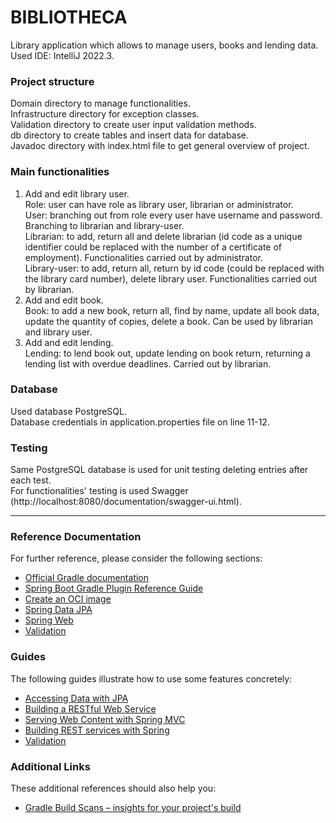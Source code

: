 # BIBLIOTHECA

Library application which allows to manage users, books and lending data.  
Used IDE: IntelliJ 2022.3.

### Project structure
Domain directory to manage functionalities.  
Infrastructure directory for exception classes.  
Validation directory to create user input validation methods.  
db directory to create tables and insert data for database.  
Javadoc directory with index.html file to get general overview of project.  

### Main functionalities
1. Add and edit library user.  
Role: user can have role as library user, librarian or administrator.  
User: branching out from role every user have username and password. Branching to librarian and library-user.  
Librarian: to add, return all and delete librarian (id code as a unique identifier could be replaced with 
the number of a certificate of employment). Functionalities carried out by administrator.  
Library-user: to add, return all, return by id code (could be replaced with the library card number), delete 
library user. Functionalities carried out by librarian.  
2. Add and edit book.  
Book: to add a new book, return all, find by name, update all book data, update the quantity of copies,
delete a book. Can be used by librarian and library user.  
3. Add and edit lending.  
Lending: to lend book out, update lending on book return, returning a lending list with overdue deadlines. 
Carried out by librarian.

### Database
Used database PostgreSQL.  
Database credentials in application.properties file on line 11-12.  

### Testing
Same PostgreSQL database is used for unit testing deleting entries after each test.  
For functionalities' testing is used Swagger (http://localhost:8080/documentation/swagger-ui.html).  
  

--------------------------------------------------  
  

### Reference Documentation
For further reference, please consider the following sections:
* [Official Gradle documentation](https://docs.gradle.org)
* [Spring Boot Gradle Plugin Reference Guide](https://docs.spring.io/spring-boot/docs/2.7.8-SNAPSHOT/gradle-plugin/reference/html/)
* [Create an OCI image](https://docs.spring.io/spring-boot/docs/2.7.8-SNAPSHOT/gradle-plugin/reference/html/#build-image)
* [Spring Data JPA](https://docs.spring.io/spring-boot/docs/2.7.8-SNAPSHOT/reference/htmlsingle/#data.sql.jpa-and-spring-data)
* [Spring Web](https://docs.spring.io/spring-boot/docs/2.7.8-SNAPSHOT/reference/htmlsingle/#web)
* [Validation](https://docs.spring.io/spring-boot/docs/2.7.8-SNAPSHOT/reference/htmlsingle/#io.validation)

### Guides
The following guides illustrate how to use some features concretely:
* [Accessing Data with JPA](https://spring.io/guides/gs/accessing-data-jpa/)
* [Building a RESTful Web Service](https://spring.io/guides/gs/rest-service/)
* [Serving Web Content with Spring MVC](https://spring.io/guides/gs/serving-web-content/)
* [Building REST services with Spring](https://spring.io/guides/tutorials/rest/)
* [Validation](https://spring.io/guides/gs/validating-form-input/)

### Additional Links
These additional references should also help you:
* [Gradle Build Scans – insights for your project's build](https://scans.gradle.com#gradle)

